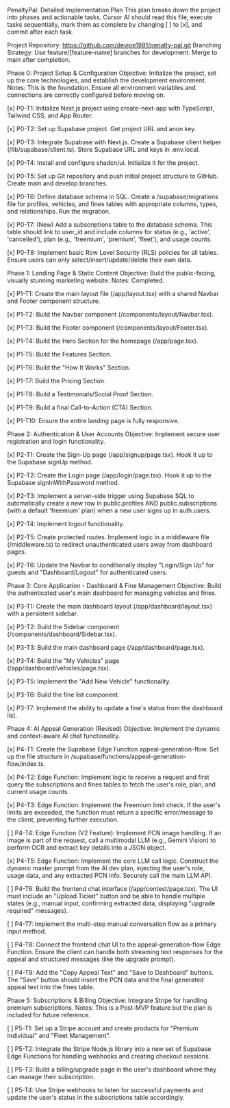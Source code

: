 PenaltyPal: Detailed Implementation Plan
This plan breaks down the project into phases and actionable tasks. Cursor AI should read this file, execute tasks sequentially, mark them as complete by changing [ ] to [x], and commit after each task.

Project Repository: https://github.com/devjoe1991/penalty-pal.git
Branching Strategy: Use feature/[feature-name] branches for development. Merge to main after completion.

Phase 0: Project Setup & Configuration
Objective: Initialize the project, set up the core technologies, and establish the development environment.
Notes: This is the foundation. Ensure all environment variables and connections are correctly configured before moving on.

[x] P0-T1: Initialize Next.js project using create-next-app with TypeScript, Tailwind CSS, and App Router.

[x] P0-T2: Set up Supabase project. Get project URL and anon key.

[x] P0-T3: Integrate Supabase with Next.js. Create a Supabase client helper (/lib/supabase/client.ts). Store Supabase URL and keys in .env.local.

[x] P0-T4: Install and configure shadcn/ui. Initialize it for the project.

[x] P0-T5: Set up Git repository and push initial project structure to GitHub. Create main and develop branches.

[x] P0-T6: Define database schema in SQL. Create a /supabase/migrations file for profiles, vehicles, and fines tables with appropriate columns, types, and relationships. Run the migration.

[x] P0-T7: (New) Add a subscriptions table to the database schema. This table should link to user_id and include columns for status (e.g., 'active', 'cancelled'), plan (e.g., 'freemium', 'premium', 'fleet'), and usage counts.

[x] P0-T8: Implement basic Row Level Security (RLS) policies for all tables. Ensure users can only select/insert/update/delete their own data.

Phase 1: Landing Page & Static Content
Objective: Build the public-facing, visually stunning marketing website.
Notes: Completed.

[x] P1-T1: Create the main layout file (/app/layout.tsx) with a shared Navbar and Footer component structure.

[x] P1-T2: Build the Navbar component (/components/layout/Navbar.tsx).

[x] P1-T3: Build the Footer component (/components/layout/Footer.tsx).

[x] P1-T4: Build the Hero Section for the homepage (/app/page.tsx).

[x] P1-T5: Build the Features Section.

[x] P1-T6: Build the "How It Works" Section.

[x] P1-T7: Build the Pricing Section.

[x] P1-T8: Build a Testimonials/Social Proof Section.

[x] P1-T9: Build a final Call-to-Action (CTA) Section.

[x] P1-T10: Ensure the entire landing page is fully responsive.

Phase 2: Authentication & User Accounts
Objective: Implement secure user registration and login functionality.

[x] P2-T1: Create the Sign-Up page (/app/signup/page.tsx). Hook it up to the Supabase signUp method.

[x] P2-T2: Create the Login page (/app/login/page.tsx). Hook it up to the Supabase signInWithPassword method.

[x] P2-T3: Implement a server-side trigger using Supabase SQL to automatically create a new row in public.profiles AND public.subscriptions (with a default 'freemium' plan) when a new user signs up in auth.users.

[x] P2-T4: Implement logout functionality.

[x] P2-T5: Create protected routes. Implement logic in a middleware file (/middleware.ts) to redirect unauthenticated users away from dashboard pages.

[x] P2-T6: Update the Navbar to conditionally display "Login/Sign Up" for guests and "Dashboard/Logout" for authenticated users.

Phase 3: Core Application - Dashboard & Fine Management
Objective: Build the authenticated user's main dashboard for managing vehicles and fines.

[x] P3-T1: Create the main dashboard layout (/app/dashboard/layout.tsx) with a persistent sidebar.

[x] P3-T2: Build the Sidebar component (/components/dashboard/Sidebar.tsx).

[x] P3-T3: Build the main dashboard page (/app/dashboard/page.tsx).

[x] P3-T4: Build the "My Vehicles" page (/app/dashboard/vehicles/page.tsx).

[x] P3-T5: Implement the "Add New Vehicle" functionality.

[x] P3-T6: Build the fine list component.

[x] P3-T7: Implement the ability to update a fine's status from the dashboard list.

Phase 4: AI Appeal Generation (Revised)
Objective: Implement the dynamic and context-aware AI chat functionality.

[x] P4-T1: Create the Supabase Edge Function appeal-generation-flow. Set up the file structure in /supabase/functions/appeal-generation-flow/index.ts.

[x] P4-T2: Edge Function: Implement logic to receive a request and first query the subscriptions and fines tables to fetch the user's role, plan, and current usage counts.

[x] P4-T3: Edge Function: Implement the Freemium limit check. If the user's limits are exceeded, the function must return a specific error/message to the client, preventing further execution.

[ ] P4-T4: Edge Function (V2 Feature): Implement PCN image handling. If an image is part of the request, call a multimodal LLM (e.g., Gemini Vision) to perform OCR and extract key details into a JSON object.

[x] P4-T5: Edge Function: Implement the core LLM call logic. Construct the dynamic master prompt from the AI dev plan, injecting the user's role, usage data, and any extracted PCN info. Securely call the main LLM API.

[ ] P4-T6: Build the frontend chat interface (/app/contest/page.tsx). The UI must include an "Upload Ticket" button and be able to handle multiple states (e.g., manual input, confirming extracted data, displaying "upgrade required" messages).

[ ] P4-T7: Implement the multi-step manual conversation flow as a primary input method.

[ ] P4-T8: Connect the frontend chat UI to the appeal-generation-flow Edge Function. Ensure the client can handle both streaming text responses for the appeal and structured messages (like the upgrade prompt).

[ ] P4-T9: Add the "Copy Appeal Text" and "Save to Dashboard" buttons. The "Save" button should insert the PCN data and the final generated appeal text into the fines table.

Phase 5: Subscriptions & Billing
Objective: Integrate Stripe for handling premium subscriptions.
Notes: This is a Post-MVP feature but the plan is included for future reference.

[ ] P5-T1: Set up a Stripe account and create products for "Premium Individual" and "Fleet Management".

[ ] P5-T2: Integrate the Stripe Node.js library into a new set of Supabase Edge Functions for handling webhooks and creating checkout sessions.

[ ] P5-T3: Build a billing/upgrade page in the user's dashboard where they can manage their subscription.

[ ] P5-T4: Use Stripe webhooks to listen for successful payments and update the user's status in the subscriptions table accordingly.